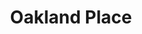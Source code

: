 ---
title: "Oakland Place"
url: /zona-10-ciudad-de-guatemala-guatemala/oakland-place/
shop: Einkaufszentrum
---